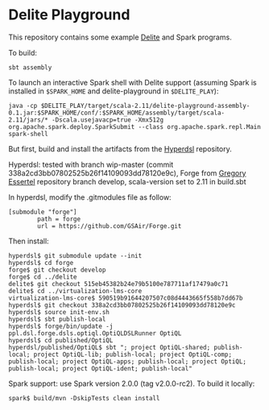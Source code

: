 Delite Playground
=================

This repository contains some example [Delite](http://stanford-ppl.github.io/Delite/)
and Spark programs.

To build:

    sbt assembly

To launch an interactive Spark shell with Delite support (assuming Spark is installed in `$SPARK_HOME` and delite-playground in `$DELITE_PLAY`):

    java -cp $DELITE_PLAY/target/scala-2.11/delite-playground-assembly-0.1.jar:$SPARK_HOME/conf/:$SPARK_HOME/assembly/target/scala-2.11/jars/* -Dscala.usejavacp=true -Xmx512g org.apache.spark.deploy.SparkSubmit --class org.apache.spark.repl.Main spark-shell


But first, build and install the artifacts from the
[Hyperdsl](https://github.com/stanford-ppl/hyperdsl)
repository.

Hyperdsl: tested with branch wip-master (commit 338a2cd3bb07802525b26f14109093dd78120e9c), Forge from [Gregory Essertel](https://github.com/GSAir/Forge) repository branch develop, scala-version set to 2.11 in build.sbt

In hyperdsl, modify the .gitmodules file as follow:

    [submodule "forge"]
            path = forge
            url = https://github.com/GSAir/Forge.git

Then install:

    hyperdsl$ git submodule update --init
    hyperdsl$ cd forge
    forge$ git checkout develop
    forge$ cd ../delite
    delite$ git checkout 515eb45382b24e79b5100e787711af17479a0c71
    delite$ cd ../virtualization-lms-core
    virtualization-lms-core$ 590519b91644207507c08d4443665f558b7dd67b
    hyperdsl$ git checkout 338a2cd3bb07802525b26f14109093dd78120e9c
    hyperdsl$ source init-env.sh
    hyperdsl$ sbt publish-local
    hyperdsl$ forge/bin/update -j ppl.dsl.forge.dsls.optiql.OptiQLDSLRunner OptiQL
    hyperdsl$ cd published/OptiQL
    hyperdsl/published/OptiQL$ sbt "; project OptiQL-shared; publish-local; project OptiQL-lib; publish-local; project OptiQL-comp; publish-local; project OptiQL-apps; publish-local; project OptiQL; publish-local; project OptiQL-ident; publish-local"

Spark support: use Spark version 2.0.0 (tag v2.0.0-rc2). To build it locally:

    spark$ build/mvn -DskipTests clean install


